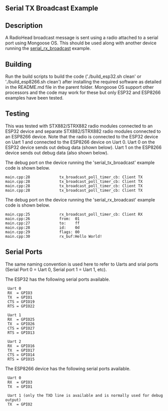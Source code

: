 ## Serial TX Broadcast Example

## Description
A RadioHead broadcast message is sent using a radio attached to a serial port using Mongoose OS. This should be used along with another device running the [serial_rx_broadcast](../serial_rx_broadcast/README.md) example.

## Building
Run the build scripts to build the code ('./build_esp32.sh clean' or './build_esp8266.sh clean') after installing the required software as detailed in the README.md file in the parent folder. Mongoose OS support other processors and the code may work for these but only ESP32 and ESP8266 examples have been tested.

## Testing
This was tested with STX882/STRX882 radio modules connected to an ESP32 device and separate STX882/STRX882 radio modules connected to an ESP8266 device. Note that the radio is connected to the ESP32 device on Uart 1 and connected to the ESP8266 device on Uart 0. Uart 0 on the ESP32 device sends out debug data (shown below). Uart 1 on the ESP8266 device sends out debug data (also shown below).

The debug port on the device running the 'serial_tx_broadcast' example code is shown below.

```
main.cpp:28             tx_broadcast_poll_timer_cb: Client TX
main.cpp:28             tx_broadcast_poll_timer_cb: Client TX
main.cpp:28             tx_broadcast_poll_timer_cb: Client TX
main.cpp:28             tx_broadcast_poll_timer_cb: Client TX
```

The debug port on the device running the 'serial_rx_broadcast' example code is shown below.

```
main.cpp:25             rx_broadcast_poll_timer_cb: Client RX
main.cpp:26             from:  01
main.cpp:27             to:    ff
main.cpp:28             id:    0d
main.cpp:29             flags: 00
main.cpp:30             rx_buf:Hello World!
```

## Serial Ports
 The same naming convention is used here to refer to Uarts and srial ports (Serial Port 0 = Uart 0, Serial port 1 = Uart 1, etc).

 The ESP32 has the following serial ports available.

```
 Uart 0
 RX  = GPIO3
 TX  = GPIO1
 CTS = GPIO19
 RTS = GPIO22
 
 Uart 1
 RX  = GPIO25
 TX  = GPIO26
 CTS = GPIO27
 RTS = GPIO13
 
 Uart 2
 RX  = GPIO16
 TX  = GPIO17
 CTS = GPIO14
 RTS = GPIO15
```

 The ESP8266 device has the following serial ports available.

```
 Uart 0
 RX  = GPIO3
 TX  = GPIO1
 
 Uart 1 (only the TXD line is available and is normally used for debug output)
 TX  = GPIO2
```